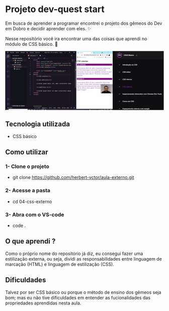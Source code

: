 # Projeto dev-quest start
Em busca de aprender a programar encontrei o projeto dos gêmeos do Dev em Dobro e decidir aprender com eles. ✨

Nesse repositório você ira encontrar uma das coisas que aprendi no módulo de CSS básico. 🚀

[<img src="./aula-externo.gif" alt="gif da aula sobre estilização externa do módulo básico de CSS">](https://www.youtube.com/@DevemDobro)

## Tecnologia utilizada
- CSS básico

## Como utilizar
### 1- Clone o projeto
- git clone <https://github.com/herbert-vctor/aula-externo.git>

### 2- Acesse a pasta
- cd 04-css-externo

### 3- Abra com o VS-code
- code .

## O que aprendi ?
Como o próprio nome do repositório já diz, eu consegui fazer uma estilização externa, ou seja, dividi as responsabilidades entre linguagem de marcação (HTML) e linguagem de estilização (CSS).

## Dificuldades 
Talvez por ser CSS básico ou porque o método de ensino dos gêmeos seja bom; mas eu não tive dificuldades em entender as fucionalidades das propriedades aprendidas nesta aula.
